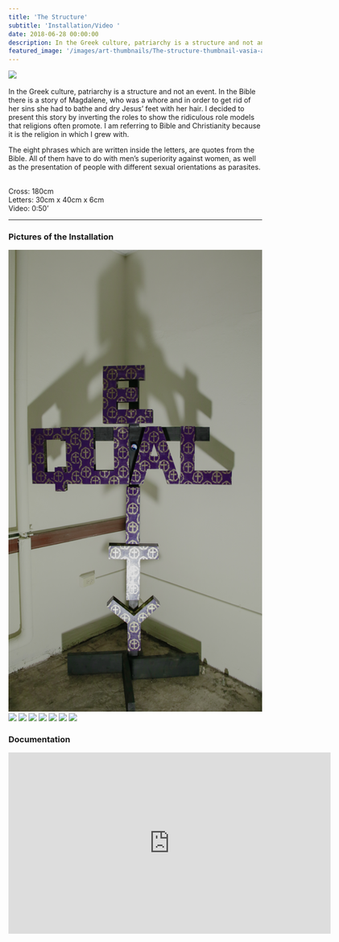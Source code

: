 ```yaml
---
title: 'The Structure'
subtitle: 'Installation/Video '
date: 2018-06-28 00:00:00
description: In the Greek culture, patriarchy is a structure and not an event.
featured_image: '/images/art-thumbnails/The-structure-thumbnail-vasia-abatzi.jpg'
---
```


![](/images/art-projects/The-structure/The-structure-header.jpg)



In the Greek culture, patriarchy is a structure and not an event. In the Bible there is a story of Magdalene, who was a whore and in order to get rid of her sins she had to bathe and dry Jesus’ feet with her hair. I decided to present this story by inverting the roles to show the ridiculous role models that religions often promote. I am referring to Bible and Christianity because it is the religion in which I grew with.

The eight phrases which are written inside the letters, are quotes from the Bible. All of them have to do with men’s superiority against women, as well as the presentation of people with different sexual orientations as parasites.

<br/>
Cross: 180cm <br/>
Letters: 30cm x 40cm x 6cm <br/>
Video: 0:50’




---

### Pictures of the Installation


<div class="gallery" data-columns="4">
	 <img src="/images/art-projects/The-structure/The-structure-1-vasia-abatzi.jpg">
    <img src="/images/art-projects/The-structure/The-structure-2-vasia-abatzi.jpg">
    <img src="/images/art-projects/The-structure/The-structure-6-vasia-abatzi.jpg">
    <img src="/images/art-projects/The-structure/The-structure-7-vasia-abatzi.jpg">
    <img src="/images/art-projects/The-structure/The-structure-10-vasia-abatzi.jpg">
    <img src="/images/art-projects/The-structure/The-structure-12-vasia-abatzi.jpg">
    <img src="/images/art-projects/The-structure/The-structure-13-vasia-abatzi.jpg">
    <img src="/images/art-projects/The-structure/The-structure-14-vasia-abatzi.jpg">
</div>



### Documentation


<iframe src="https://player.vimeo.com/video/449035023" width="640" height="360" frameborder="0" allowfullscreen></iframe>

